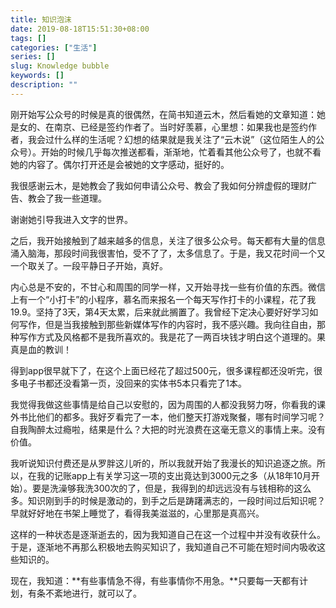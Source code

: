 ```yaml
---
title: 知识泡沫
date: 2019-08-18T15:51:30+08:00
tags: []
categories: ["生活"]
series: []
slug: Knowledge bubble
keywords: []
description: ""
---
```


刚开始写公众号的时候是真的很偶然，在简书知道云木，然后看她的文章知道：她是女的、在南京、已经是签约作者了。当时好羡慕，心里想：如果我也是签约作者，我会过什么样的生活呢？幻想的结果就是我关注了“云木说”（这位陌生人的公众号）。开始的时候几乎每次推送都看，渐渐地，忙着看其他公众号了，也就不看她的内容了。偶尔打开还是会被她的文字感动，挺好的。

我很感谢云木，是她教会了我如何申请公众号、教会了我如何分辨虚假的理财广告、教会了我一些道理。

谢谢她引导我进入文字的世界。

之后，我开始接触到了越来越多的信息，关注了很多公众号。每天都有大量的信息涌入脑海，那段时间我很害怕，受不了了，太多信息了。于是，我又花时间一个又一个取关了。一段平静日子开始，真好。

内心总是不安的，不甘心和周围的同学一样，又开始寻找一些有价值的东西。微信上有一个“小打卡”的小程序，慕名而来报名一个每天写作打卡的小课程，花了我19.9。坚持了3天，第4天太累，后来就此搁置了。我曾经下定决心要好好学习如何写作，但是当我接触到那些新媒体写作的内容时，我不感兴趣。我向往自由，那种写作方式及风格都不是我所喜欢的。我是花了一两百块钱才明白这个道理的。果真是血的教训！

得到app很早就下了，在这个上面已经花了超过500元，很多课程都还没听完，很多电子书都还没看第一页，没回来的实体书5本只看完了1本。

我觉得我做这些事情是给自己以安慰的，因为周围的人都没我努力呀，你看我的课外书比他们的都多。我好歹看完了一本，他们整天打游戏聚餐，哪有时间学习呢？自我陶醉太过瘾啦，结果是什么？大把的时光浪费在这毫无意义的事情上来。没有价值。

我听说知识付费还是从罗胖这儿听的，所以我就开始了我漫长的知识追逐之旅。所以，在我的记账app上有关学习这一项的支出竟达到3000元之多（从18年10月开始）。要是洗澡够我洗300次的了，但是，我得到的却远远没有与钱相称的这么多。知识刚到手的时候是激动的，到手之后是踌躇满志的，一段时间过后知识呢？早就好好地在书架上睡觉了，看得我美滋滋的，心里那是真高兴。

这样的一种状态是逐渐逝去的，因为我知道自己在这一个过程中并没有收获什么。于是，逐渐地不再那么积极地去购买知识了，我知道自己不可能在短时间内吸收这些知识的。

现在，我知道：**有些事情急不得，有些事情你不用急。**只要每一天都有计划，有条不紊地进行，就可以了。